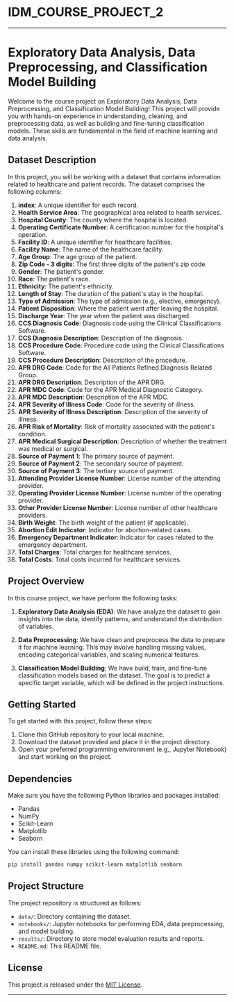# IDM_COURSE_PROJECT_2


---

# Exploratory Data Analysis, Data Preprocessing, and Classification Model Building

Welcome to the course project on Exploratory Data Analysis, Data Preprocessing, and Classification Model Building! This project will provide you with hands-on experience in understanding, cleaning, and preprocessing data, as well as building and fine-tuning classification models. These skills are fundamental in the field of machine learning and data analysis.

## Dataset Description

In this project, you will be working with a dataset that contains information related to healthcare and patient records. The dataset comprises the following columns:

1. **index**: A unique identifier for each record.
2. **Health Service Area**: The geographical area related to health services.
3. **Hospital County**: The county where the hospital is located.
4. **Operating Certificate Number**: A certification number for the hospital's operation.
5. **Facility ID**: A unique identifier for healthcare facilities.
6. **Facility Name**: The name of the healthcare facility.
7. **Age Group**: The age group of the patient.
8. **Zip Code - 3 digits**: The first three digits of the patient's zip code.
9. **Gender**: The patient's gender.
10. **Race**: The patient's race.
11. **Ethnicity**: The patient's ethnicity.
12. **Length of Stay**: The duration of the patient's stay in the hospital.
13. **Type of Admission**: The type of admission (e.g., elective, emergency).
14. **Patient Disposition**: Where the patient went after leaving the hospital.
15. **Discharge Year**: The year when the patient was discharged.
16. **CCS Diagnosis Code**: Diagnosis code using the Clinical Classifications Software.
17. **CCS Diagnosis Description**: Description of the diagnosis.
18. **CCS Procedure Code**: Procedure code using the Clinical Classifications Software.
19. **CCS Procedure Description**: Description of the procedure.
20. **APR DRG Code**: Code for the All Patients Refined Diagnosis Related Group.
21. **APR DRG Description**: Description of the APR DRG.
22. **APR MDC Code**: Code for the APR Medical Diagnostic Category.
23. **APR MDC Description**: Description of the APR MDC.
24. **APR Severity of Illness Code**: Code for the severity of illness.
25. **APR Severity of Illness Description**: Description of the severity of illness.
26. **APR Risk of Mortality**: Risk of mortality associated with the patient's condition.
27. **APR Medical Surgical Description**: Description of whether the treatment was medical or surgical.
28. **Source of Payment 1**: The primary source of payment.
29. **Source of Payment 2**: The secondary source of payment.
30. **Source of Payment 3**: The tertiary source of payment.
31. **Attending Provider License Number**: License number of the attending provider.
32. **Operating Provider License Number**: License number of the operating provider.
33. **Other Provider License Number**: License number of other healthcare providers.
34. **Birth Weight**: The birth weight of the patient (if applicable).
35. **Abortion Edit Indicator**: Indicator for abortion-related cases.
36. **Emergency Department Indicator**: Indicator for cases related to the emergency department.
37. **Total Charges**: Total charges for healthcare services.
38. **Total Costs**: Total costs incurred for healthcare services.

## Project Overview

In this course project, we have perform the following tasks:

1. **Exploratory Data Analysis (EDA)**: We have analyze the dataset to gain insights into the data, identify patterns, and understand the distribution of variables.

2. **Data Preprocessing**: We have clean and preprocess the data to prepare it for machine learning. This may involve handling missing values, encoding categorical variables, and scaling numerical features.

3. **Classification Model Building**: We have build, train, and fine-tune classification models based on the dataset. The goal is to predict a specific target variable, which will be defined in the project instructions.

## Getting Started

To get started with this project, follow these steps:

1. Clone this GitHub repository to your local machine.
2. Download the dataset provided and place it in the project directory.
3. Open your preferred programming environment (e.g., Jupyter Notebook) and start working on the project.

## Dependencies

Make sure you have the following Python libraries and packages installed:

- Pandas
- NumPy
- Scikit-Learn
- Matplotlib
- Seaborn

You can install these libraries using the following command:

```bash
pip install pandas numpy scikit-learn matplotlib seaborn
```

## Project Structure

The project repository is structured as follows:

- `data/`: Directory containing the dataset.
- `notebooks/`: Jupyter notebooks for performing EDA, data preprocessing, and model building.
- `results/`: Directory to store model evaluation results and reports.
- `README.md`: This README file.

## License

This project is released under the [MIT License](LICENSE.md).

---
